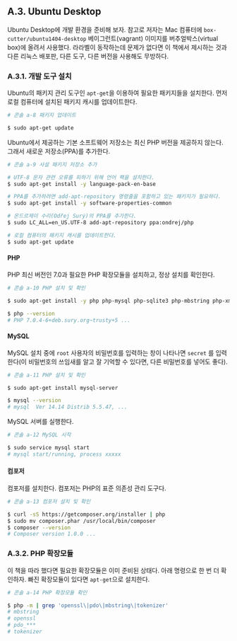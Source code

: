 
## A.3. Ubuntu Desktop

Ubuntu Desktop에 개발 환경을 준비해 보자. 참고로 저자는 Mac 컴퓨터에 `box-cutter/ubuntu1404-desktop` 베이그런트(vagrant) 이미지를 버추얼박스(virtual box)에 올려서 사용했다. 라라벨이 동작하는데 문제가 없다면 이 책에서 제시하는 것과 다른 리눅스 배포판, 다른 도구, 다른 버전을 사용해도 무방하다. 

### A.3.1. 개발 도구 설치

Ubuntu의 패키지 관리 도구인 `apt-get`을 이용하여 필요한 패키지들을 설치한다. 먼저 로컬 컴퓨터에 설치된 패키지 캐시를 업데이트한다.

```sh
# 콘솔 a-8 패키지 업데이트

$ sudo apt-get update
```

Ubuntu에서 제공하는 기본 소프트웨어 저장소는 최신 PHP 버전을 제공하지 않는다. 그래서 새로운 저장소(PPA)를 추가한다.

```sh
# 콘솔 a-9 사설 패키지 저장소 추가

# UTF-8 문자 관련 오류를 피하기 위해 언어 팩을 설치한다.
$ sudo apt-get install -y language-pack-en-base

# PPA를 추가하려면 add-apt-repository 명령줄을 포함하고 있는 패키지가 필요하다.  
$ sudo apt-get install -y software-properties-common

# 온드르제이 수리(Odřej Surý)의 PPA를 추가한다.
$ sudo LC_ALL=en_US.UTF-8 add-apt-repository ppa:ondrej/php

# 로컬 컴퓨터의 패키지 캐시를 업데이트한다.
$ sudo apt-get update
```

#### PHP

PHP 최신 버전인 7.0과 필요한 PHP 확장모듈을 설치하고, 정상 설치를 확인한다.

```sh
# 콘솔 a-10 PHP 설치 및 확인

$ sudo apt-get install -y php php-mysql php-sqlite3 php-mbstring php-xml

$ php --version 
# PHP 7.0.4-6+deb.sury.org~trusty+5 ...
```

#### MySQL

MySQL 설치 중에 `root` 사용자의 비밀번호를 입력하는 창이 나타나면 `secret` 를 입력한다(이 비밀번호의 쓰임새를 알고 잘 기억할 수 있다면, 다른 비밀번호를 넣어도 좋다).

```sh
# 콘솔 a-11 PHP 설치 및 확인

$ sudo apt-get install mysql-server

$ mysql --version
# mysql  Ver 14.14 Distrib 5.5.47, ...
```

MySQL 서버를 실행한다.

```sh
# 콘솔 a-12 MySQL 시작

$ sudo service mysql start
# ﻿mysql start/running, process xxxxx
```

#### 컴포저

컴포저를 설치한다. 컴포저는 PHP의 표준 의존성 관리 도구다.

```sh
# 콘솔 a-13 컴포저 설치 및 확인

$ curl -sS https://getcomposer.org/installer | php
$ sudo mv composer.phar /usr/local/bin/composer
$ composer --version 
# Composer version 1.0.0 ...
```

### A.3.2. PHP 확장모듈

이 책을 따라 했다면 필요한 확장모듈은 이미 준비된 상태다. 아래 명령으로 한 번 더 확인하자. 빠진 확장모듈이 있다면 `apt-get`으로 설치한다.

```sh
# 콘솔 a-14 PHP 확장모듈 확인

$ php -m | grep 'openssl\|pdo\|mbstring\|tokenizer'
# mbstring
# openssl
# pdo_***
# tokenizer
```